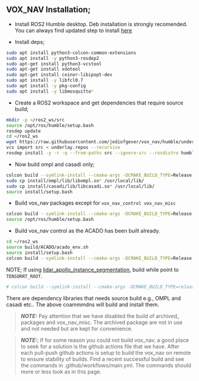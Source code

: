 
## VOX_NAV Installation;

* Install ROS2 Humble desktop. Deb installation is strongly recomended. 
You can always find updated step to install [here](https://docs.ros.org/en/humble/Installation/Ubuntu-Install-Debians.html#install-ros-2-packages)


* Install deps;

```bash
sudo apt install python3-colcon-common-extensions
sudo apt install -y python3-rosdep2
sudo apt-get install python3-vcstool
sudo apt-get install xdotool
sudo apt-get install coinor-libipopt-dev
sudo apt install -y libfcl0.7
sudo apt install -y pkg-config
sudo apt install -y libmosquitto*
```

* Create a ROS2 workspace and get dependencies that require source build;

```bash
mkdir -p ~/ros2_ws/src
source /opt/ros/humble/setup.bash
rosdep update
cd ~/ros2_ws
wget https://raw.githubusercontent.com/jediofgever/vox_nav/humble/underlay.repos
vcs import src < underlay.repos --recursive   
rosdep install -y -r -q --from-paths src --ignore-src --rosdistro humble --skip-keys="cartographer-ros cartographer_ros"
```
* Now build ompl and casadi only;
```bash
colcon build --symlink-install --cmake-args -DCMAKE_BUILD_TYPE=Release -DACADOS_WITH_QPOASES=ON -DACADO_CODE_IS_READY=ON -DWITH_IPOPT=true --packages-select ompl casadi; \
sudo cp install/ompl/lib/libompl.so* /usr/local/lib/
sudo cp install/casadi/lib/libcasadi.so* /usr/local/lib/ 
source install/setup.bash  
```

* Build vox_nav packages except for `vox_nav_control vox_nav_misc`

```bash
colcon build --symlink-install --cmake-args -DCMAKE_BUILD_TYPE=Release -DACADOS_WITH_QPOASES=ON -DACADO_CODE_IS_READY=ON -DWITH_IPOPT=true --packages-skip-regex archive --packages-skip vox_nav_control vox_nav_misc; \
source /opt/ros/humble/setup.bash
```

* Build vox_nav control as the ACADO has been built already.
```bash 
cd ~/ros2_ws
source build/ACADO/acado_env.sh
source install/setup.bash 
colcon build --symlink-install --cmake-args -DCMAKE_BUILD_TYPE=Release -DACADOS_WITH_QPOASES=ON -DACADO_CODE_IS_READY=ON -DWITH_IPOPT=true --packages-select vox_nav_control; \
``` 

NOTE; If using [lidar_apollo_instance_segmentation](https://github.com/jediofgever/lidar_apollo_instance_segmentation), build while point to `TENSORRT_ROOT`.

```bash 
# colcon build --symlink-install --cmake-args -DCMAKE_BUILD_TYPE=release -DACADOS_WITH_QPOASES=on -DACADO_CODE_IS_READY=on -DWITH_IPOPT=true -DTENSORRT_ROOT=/home/atas/downloads/tensorrt-8.4.1.5 -DHUMBLE_ROS=humble --packages-skip-regex archive --packages-skip vox_nav_control
```


There are dependency libraries that needs source build e.g., OMPL and casadi etc..
The above coammmdns will build and install them.

> **_NOTE:_** Pay attention that we have disabled the build of archived_ packages and vox_nav_misc. The archived package are not in use and not needed but are kept for convenience.


> **_NOTE:_**;  If for some reason you could not build vox_nav, a good place to seek for a solution is the github actions file that we have.
After each pull-push github actions is setup to build the vox_nav on remote to ensure stability of builds. Find a recent successful build and see the commands in .github/workflows/main.yml. The commands should more or less look as in this page.

